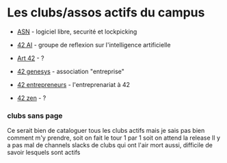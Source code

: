 <!-- TITLE: Clubs -->
<!-- SUBTITLE: A quick summary of Clubs -->

# Les clubs/assos actifs du campus
- [ASN](/campus-paris/clubs/asn) - logiciel libre, securité et lockpicking
- [42 AI](/campis-paris/clubs/42ai) - groupe de reflexion sur l'intelligence artificielle

- [Art 42](/campus-paris/clubs/art42) - ?
- [42 genesys](/campus-paris/clubs/42genesys) - association "entreprise"
- [42 entrepreneurs](/campus-paris/clubs/42entrepreneurs) - l'entreprenariat à 42
- [42 zen](/campus-paris/clubs/42zen) - ?

### clubs sans page

Ce serait bien de cataloguer tous les clubs actifs mais je sais pas bien comment m'y prendre, soit on fait le tour 1 par 1 soit on attend la release
Il y a pas mal de channels slacks de clubs qui ont l'air mort aussi, difficile de savoir lesquels sont actifs